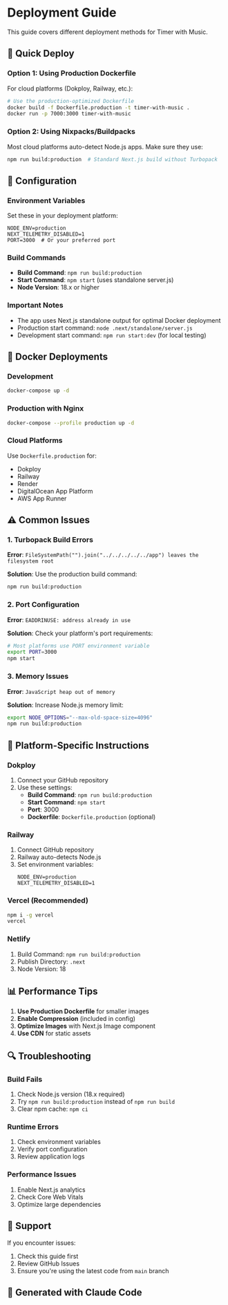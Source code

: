 # Deployment Guide

This guide covers different deployment methods for Timer with Music.

## 🚀 Quick Deploy

### Option 1: Using Production Dockerfile
For cloud platforms (Dokploy, Railway, etc.):

```bash
# Use the production-optimized Dockerfile
docker build -f Dockerfile.production -t timer-with-music .
docker run -p 7000:3000 timer-with-music
```

### Option 2: Using Nixpacks/Buildpacks
Most cloud platforms auto-detect Node.js apps. Make sure they use:

```bash
npm run build:production  # Standard Next.js build without Turbopack
```

## 🔧 Configuration

### Environment Variables
Set these in your deployment platform:

```env
NODE_ENV=production
NEXT_TELEMETRY_DISABLED=1
PORT=3000  # Or your preferred port
```

### Build Commands
- **Build Command**: `npm run build:production`
- **Start Command**: `npm start` (uses standalone server.js)
- **Node Version**: 18.x or higher

### Important Notes
- The app uses Next.js standalone output for optimal Docker deployment
- Production start command: `node .next/standalone/server.js`
- Development start command: `npm run start:dev` (for local testing)

## 🐳 Docker Deployments

### Development
```bash
docker-compose up -d
```

### Production with Nginx
```bash
docker-compose --profile production up -d
```

### Cloud Platforms
Use `Dockerfile.production` for:
- Dokploy
- Railway
- Render
- DigitalOcean App Platform
- AWS App Runner

## ⚠️ Common Issues

### 1. Turbopack Build Errors
**Error**: `FileSystemPath("").join("../../../../../app") leaves the filesystem root`

**Solution**: Use the production build command:
```bash
npm run build:production
```

### 2. Port Configuration
**Error**: `EADDRINUSE: address already in use`

**Solution**: Check your platform's port requirements:
```bash
# Most platforms use PORT environment variable
export PORT=3000
npm start
```

### 3. Memory Issues
**Error**: `JavaScript heap out of memory`

**Solution**: Increase Node.js memory limit:
```bash
export NODE_OPTIONS="--max-old-space-size=4096"
npm run build:production
```

## 🎯 Platform-Specific Instructions

### Dokploy
1. Connect your GitHub repository
2. Use these settings:
   - **Build Command**: `npm run build:production`
   - **Start Command**: `npm start`
   - **Port**: 3000
   - **Dockerfile**: `Dockerfile.production` (optional)

### Railway
1. Connect GitHub repository
2. Railway auto-detects Node.js
3. Set environment variables:
   ```env
   NODE_ENV=production
   NEXT_TELEMETRY_DISABLED=1
   ```

### Vercel (Recommended)
```bash
npm i -g vercel
vercel
```

### Netlify
1. Build Command: `npm run build:production`
2. Publish Directory: `.next`
3. Node Version: 18

## 📊 Performance Tips

1. **Use Production Dockerfile** for smaller images
2. **Enable Compression** (included in config)
3. **Optimize Images** with Next.js Image component
4. **Use CDN** for static assets

## 🔍 Troubleshooting

### Build Fails
1. Check Node.js version (18.x required)
2. Try `npm run build:production` instead of `npm run build`
3. Clear npm cache: `npm ci`

### Runtime Errors
1. Check environment variables
2. Verify port configuration
3. Review application logs

### Performance Issues
1. Enable Next.js analytics
2. Check Core Web Vitals
3. Optimize large dependencies

## 📝 Support

If you encounter issues:
1. Check this guide first
2. Review GitHub Issues
3. Ensure you're using the latest code from `main` branch

## 🎵 Generated with Claude Code